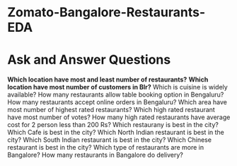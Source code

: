 # Zomato-Bangalore-Restaurants-EDA
# Ask and Answer Questions
**Which location have most and least number of restaurants?**
**Which location have most number of customers in Blr?**
Which is cuisine is widely available?
How many restaurants allow table booking option in Bengaluru?
How many restaurants accept online orders in Bengaluru?
Which area have most number of highest rated restaurants?
Which high rated restaurant have most number of votes?
How many high rated restaurants have average cost for 2 person less than 200 Rs?
Which restaurany is best in the city?
Which Cafe is best in the city?
Which North Indian restaurant is best in the city?
Which South Indian restaurant is best in the city?
Which Chinese restaurant is best in the city?
Which type of restaurants are more in Bangalore?
How many restaurants in Bangalore do delivery?
